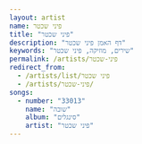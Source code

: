 ```yaml
---
layout: artist
name: פיני שכטר
title: "פיני שכטר"
description: "דף האמן פיני שכטר"
keywords: "שירים, מוזיקה, פיני שכטר"
permalink: /artists/פיני-שכטר
redirect_from:
  - /artists/list/פיני שכטר
  - /artists/פיני-שכטר/
songs:
  - number: "33013"
    name: "שובה"
    album: "סינגלים"
    artist: "פיני שכטר"
---
```

